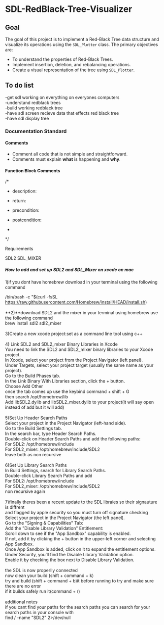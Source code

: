 # SDL-RedBlack-Tree-Visualizer

## Goal
The goal of this project is to implement a Red-Black Tree data structure and visualize its operations using the `SDL_Plotter` class. The primary objectives are:

- To understand the properties of Red-Black Trees.
- Implement insertion, deletion, and rebalancing operations.
- Create a visual representation of the tree using `SDL_Plotter`.

## To do list <br />
-get sdl working on everything on everyones computers <br />
-understand redblack trees<br />
-build working redblack tree<br />
-have sdl screen recieve data that effects red black tree<br />
-have sdl display tree<br />

### Documentation Standard

#### Comments
- Comment all code that is not simple and straightforward.<br />
- Comments must explain **what** is happening and **why**.

#### Function Block Comments
/*
 * description:
 * return:
 * precondition:
 * postcondition:

 * 
 */

Requirements

SDL2
SDL_MIXER

##### How to add and set up SDL2 and SDL_Mixer on xcode on mac
1)if you dont have homebrew download in your terminal using the following command <br />

/bin/bash -c "$(curl -fsSL https://raw.githubusercontent.com/Homebrew/install/HEAD/install.sh)
<br /> <br />
**2)**download SDL2 and the mixer in your terminal using homebrew use the following command <br />
brew install sdl2 sdl2_mixer  <br /> <br />
3)Create a new xcode project:set as a command line tool using c++ <br /> <br />
4) Link SDL2 and SDL2_mixer Binary Libraries in Xcode <br />
You need to link the SDL2 and SDL2_mixer binary libraries to your Xcode project. <br />
In Xcode, select your project from the Project Navigator (left panel). <br />
Under Targets, select your project target (usually the same name as your project). <br />
Go to the Build Phases tab. <br />
In the Link Binary With Libraries section, click the + button. <br />
Choose Add Other <br />
once the tab comes up use the keybind command + shift + G <br />
then search /opt/homebrew/lib  <br /> 
Add libSDL2.dylib and libSDL2_mixer.dylib to your project(it will say open instead of add but it will add) <br /><br />
5)Set Up Header Search Paths <br />
Select your project in the Project Navigator (left-hand side). <br />
Go to the Build Settings tab. <br />
In the search bar, type Header Search Paths. <br />
Double-click on Header Search Paths and add the following paths: <br />
For SDL2: /opt/homebrew/include  <br />
For SDL2_mixer: /opt/homebrew/include/SDL2 <br />
leave both as non recursive <br /> <br />
6)Set Up Library Search Paths <br />
In Build Settings, search for Library Search Paths. <br />
Double-click Library Search Paths and add  <br />
For SDL2: /opt/homebrew/include  <br />
For SDL2_mixer: /opt/homebrew/include/SDL2 <br />
non recursive again <br /> <br />
7)finally theres been a recent update to the SDL libraies so their signauture is diffrent <br />
and flagged by apple security so you must turn off signature checking  <br />
Select your project in the Project Navigator (the left panel). <br />
Go to the "Signing & Capabilities" Tab: <br />
Add the "Disable Library Validation" Entitlement: <br />
Scroll down to see if the "App Sandbox" capability is enabled.  <br />
If not, add it by clicking the + button in the upper-left corner and selecting App Sandbox. <br />
Once App Sandbox is added, click on it to expand the entitlement options. <br />
Under Security, you’ll find the Disable Library Validation option. <br />
Enable it by checking the box next to Disable Library Validation. <br />
 <br />
the SDL is now properlly connected <br />
now clean your build (shift + command + k) <br />
try and build (shift + command + b)it before running to try and make sure there are no error <br />
if it builds safely run it(command + r) <br /> <br />
additional notes  <br />
if you cant find your paths for the search paths you can search for your search paths in your console with  <br />
find / -name "SDL2" 2>/dev/null <br />

